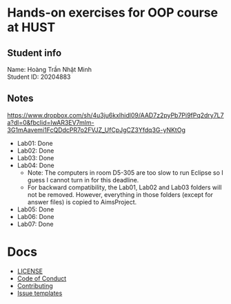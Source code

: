 # Hands-on exercises for OOP course at HUST
## Student info
Name: Hoàng Trần Nhật Minh \
Student ID: 20204883

## Notes
https://www.dropbox.com/sh/4u3ju6kxlhidl09/AAD7z2pyPb7Pi9fPq2dry7L7a?dl=0&fbclid=IwAR3EV7mlm-3G1mAavemi1FcQDdcPR7o2FVJZ_UfCpJgCZ3Yfdq3G-yNKtOg
- Lab01: Done
- Lab02: Done
- Lab03: Done
- Lab04: Done
  - Note: The computers in room D5-305 are too slow to run Eclipse so I guess I cannot turn in for this deadline.
  - For backward compatibility, the Lab01, Lab02 and Lab03 folders will not be removed. However, everything in those folders (except for answer files) is copied to AimsProject.
- Lab05: Done
- Lab06: Done
- Lab07: Done

# Docs
- [LICENSE](https://github.com/htnminh/OOP.20212.20204883.HoangTranNhatMinh/blob/e28d30c74dcecc91b12979f0d0f9e7d4c4b4fff8/LICENSE)
- [Code of Conduct](https://github.com/htnminh/OOP.20212.20204883.HoangTranNhatMinh/blob/e28d30c74dcecc91b12979f0d0f9e7d4c4b4fff8/docs/CODE_OF_CONDUCT.md)
- [Contributing](https://github.com/htnminh/OOP.20212.20204883.HoangTranNhatMinh/blob/e28d30c74dcecc91b12979f0d0f9e7d4c4b4fff8/docs/CONTRIBUTING.md)
- [Issue templates](https://github.com/htnminh/OOP.20212.20204883.HoangTranNhatMinh/tree/main/.github/ISSUE_TEMPLATE)

<!---
# Name
Description

Links to related repos

![preview](https://github.com/htnminh/python-template/blob/main/docs/preview.png)

List of good files in repo:
- []()
- []()
- []()

## Chapter 1:
Quick introduction about the chapter
## Chapter 2:
Quick introduction about the chapter
## Chapter 3:
Quick introduction about the chapter


-->
